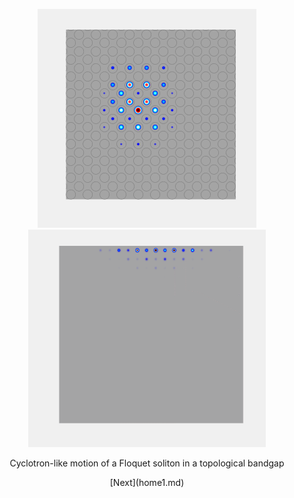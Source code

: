 <p align="center">
<img src="imageN/SolitonEvolution_GIF_2.gif" width="350" title="This is a Title"/> <img src="imageN/Edgepropagation_GIF-1.gif" width="380"/>
</p>

<p align="center">
Cyclotron-like motion of a Floquet soliton in a topological bandgap
</p>

<p align="center">
[Next](home1.md) 
</p>


